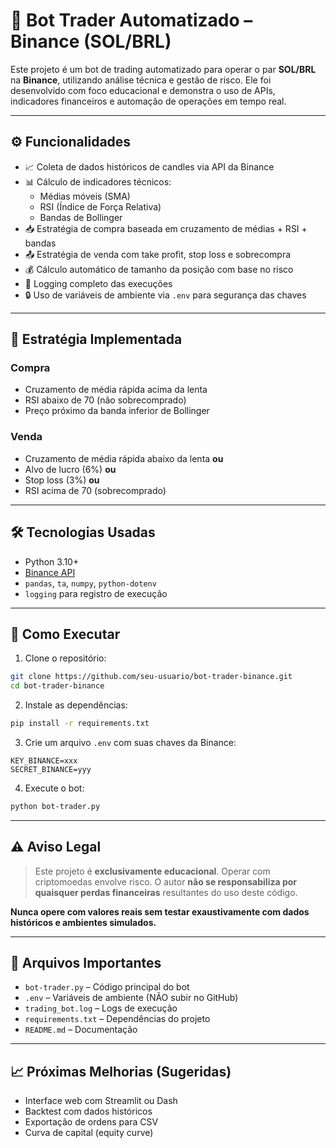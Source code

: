 # 🤖 Bot Trader Automatizado – Binance (SOL/BRL)

Este projeto é um bot de trading automatizado para operar o par **SOL/BRL** na **Binance**, utilizando análise técnica e gestão de risco. Ele foi desenvolvido com foco educacional e demonstra o uso de APIs, indicadores financeiros e automação de operações em tempo real.

---

## ⚙️ Funcionalidades

- 📈 Coleta de dados históricos de candles via API da Binance
- 📊 Cálculo de indicadores técnicos:
  - Médias móveis (SMA)
  - RSI (Índice de Força Relativa)
  - Bandas de Bollinger
- 📥 Estratégia de compra baseada em cruzamento de médias + RSI + bandas
- 📤 Estratégia de venda com take profit, stop loss e sobrecompra
- 💰 Cálculo automático de tamanho da posição com base no risco
- 📜 Logging completo das execuções
- 🔒 Uso de variáveis de ambiente via `.env` para segurança das chaves

---

## 🧠 Estratégia Implementada

### Compra
- Cruzamento de média rápida acima da lenta
- RSI abaixo de 70 (não sobrecomprado)
- Preço próximo da banda inferior de Bollinger

### Venda
- Cruzamento de média rápida abaixo da lenta **ou**
- Alvo de lucro (6%) **ou**
- Stop loss (3%) **ou**
- RSI acima de 70 (sobrecomprado)

---

## 🛠️ Tecnologias Usadas

- Python 3.10+
- [Binance API](https://binance-docs.github.io/apidocs/spot/en/)
- `pandas`, `ta`, `numpy`, `python-dotenv`
- `logging` para registro de execução

---

## 🚀 Como Executar

1. Clone o repositório:

```bash
git clone https://github.com/seu-usuario/bot-trader-binance.git
cd bot-trader-binance
```

2. Instale as dependências:

```bash
pip install -r requirements.txt
```

3. Crie um arquivo `.env` com suas chaves da Binance:

```
KEY_BINANCE=xxx
SECRET_BINANCE=yyy
```

4. Execute o bot:

```bash
python bot-trader.py
```

---

## ⚠️ Aviso Legal

> Este projeto é **exclusivamente educacional**. Operar com criptomoedas envolve risco. O autor **não se responsabiliza por quaisquer perdas financeiras** resultantes do uso deste código.

**Nunca opere com valores reais sem testar exaustivamente com dados históricos e ambientes simulados.**

---

## 🧾 Arquivos Importantes

- `bot-trader.py` – Código principal do bot
- `.env` – Variáveis de ambiente (NÃO subir no GitHub)
- `trading_bot.log` – Logs de execução
- `requirements.txt` – Dependências do projeto
- `README.md` – Documentação

---

## 📈 Próximas Melhorias (Sugeridas)

- Interface web com Streamlit ou Dash
- Backtest com dados históricos
- Exportação de ordens para CSV
- Curva de capital (equity curve)